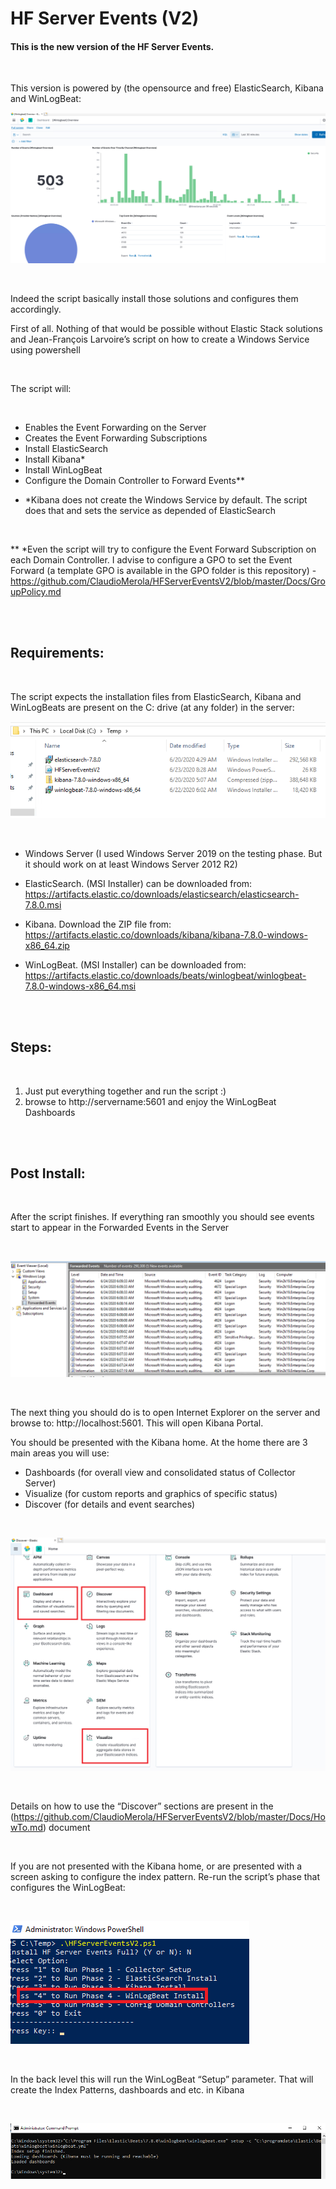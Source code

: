 # HF Server Events (V2)

#### This is the new version of the HF Server Events. 

<br/>

This version is powered by (the opensource and free) ElasticSearch, Kibana and WinLogBeat:
<br/>

![alt text](https://github.com/ClaudioMerola/HFServerEventsV2/raw/master/Docs/img/Dashboard.png)

<br/>

Indeed the script basically install those solutions and configures them accordingly. 

First of all. Nothing of that would be possible without Elastic Stack solutions and Jean-François Larvoire’s script on how to create a Windows Service using powershell  

<br/>

The script will:

<br/>

-	Enables the Event Forwarding on the Server 
-	Creates the Event Forwarding Subscriptions
-	Install ElasticSearch
-	Install Kibana*
-	Install WinLogBeat
-	Configure the Domain Controller to Forward Events**


* *Kibana does not create the Windows Service by default. The script does that and sets the service as depended of ElasticSearch

<br/>

** *Even the script will try to configure the Event Forward Subscription on each Domain Controller. I advise to configure a GPO to set the Event Forward (a template GPO is available in the GPO folder is this repository) - https://github.com/ClaudioMerola/HFServerEventsV2/blob/master/Docs/GroupPolicy.md

<br/><br/>

## Requirements:

<br/>

The script expects the installation files from ElasticSearch, Kibana and WinLogBeats are present on the C: drive (at any folder) in the server:

![alt text](https://github.com/ClaudioMerola/HFServerEventsV2/raw/master/Docs/img/Install.png)

<br/>

- Windows Server (I used Windows Server 2019 on the testing phase. But it should work on at least Windows Server 2012 R2)

- ElasticSearch. (MSI Installer) can be downloaded from: https://artifacts.elastic.co/downloads/elasticsearch/elasticsearch-7.8.0.msi 

-	Kibana. Download the ZIP file from: https://artifacts.elastic.co/downloads/kibana/kibana-7.8.0-windows-x86_64.zip 

-	WinLogBeat. (MSI Installer) can be downloaded from: https://artifacts.elastic.co/downloads/beats/winlogbeat/winlogbeat-7.8.0-windows-x86_64.msi 

<br/><br/>

## Steps:

<br/>

1) Just put everything together and run the script :)
2) browse to http://servername:5601 and enjoy the WinLogBeat Dashboards 

<br/><br/>

## Post Install:

<br/>

After the script finishes. If everything ran smoothly you should see events start to appear in the Forwarded Events in the Server

<br/>

![alt text](https://github.com/ClaudioMerola/HFServerEventsV2/raw/master/Docs/img/ForwardedEvents.png)

<br/>

The next thing you should do is to open Internet Explorer on the server and browse to: http://localhost:5601. This will open Kibana Portal.

You should be presented with the Kibana home. At the home there are 3 main areas you will use:

- Dashboards (for overall view and consolidated status of Collector Server) 
- Visualize (for custom reports and graphics of specific status) 
- Discover (for details and event searches)

<br/>

![alt text](https://github.com/ClaudioMerola/HFServerEventsV2/raw/master/Docs/img/Home.png)

<br/>

Details on how to use the “Discover” sections are present in the (https://github.com/ClaudioMerola/HFServerEventsV2/blob/master/Docs/HowTo.md) document

<br/>

If you are not presented with the Kibana home, or are presented with a screen asking to configure the index pattern. Re-run the script’s phase that configures the WinLogBeat:

<br/>

![alt text](https://github.com/ClaudioMerola/HFServerEventsV2/raw/master/Docs/img/script4.png)

<br/>

In the back level this will run the WinLogBeat “Setup” parameter. That will create the Index Patterns, dashboards and etc. in Kibana

<br/>

![alt text](https://github.com/ClaudioMerola/HFServerEventsV2/raw/master/Docs/img/winlogbeatkibana.png)

<br/>

